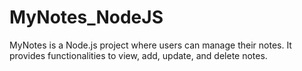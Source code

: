 # MyNotes_NodeJS
MyNotes is a Node.js project where users can manage their notes. It provides functionalities to view, add, update, and delete notes.
